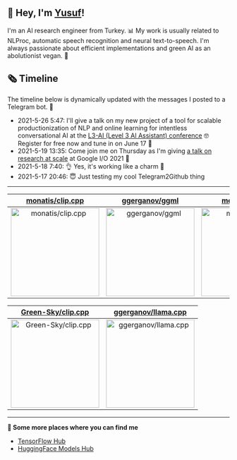 ## 👋 Hey, I'm [Yusuf](https://www.linkedin.com/in/yusuf-sar%C4%B1g%C3%B6z-4bb826ba/)!

I'm an AI research engineer from Turkey. 📊 My work is usually related to NLProc, automatic speech recognition and neural text-to-speech. I'm always passionate about efficient implementations and green AI as an abolutionist vegan. 🌱
## 🗞️ Timeline
The timeline below is dynamically updated with the messages I posted to a Telegram bot. 🤖
- 2021-5-26 5:47: I'll give a talk on my new project of a tool for scalable productionization of NLP and online learning for intentless conversational AI at the [L3-AI (Level 3 AI Assistant) conference](https://l3-ai.dev) 🤓 Register for free now and tune in on June 17 🤙
- 2021-5-19 13:35: Come join me on Thursday as I'm giving [a talk on research at scale](https://gdg.community.dev/events/details/google-io-community-lounge-meetups-presents-machine-learning-developers-meetup-emeaapac/) at Google I/O 2021 🎉
- 2021-5-18 7:40: 👌 Yes, it's working like a charm 🥳
- 2021-5-17 20:46: 😇 Just testing my cool Telegram2Github thing

---

| [monatis/clip.cpp](https://github.com/monatis/clip.cpp) | [ggerganov/ggml](https://github.com/ggerganov/ggml) | [monatis/ggml](https://github.com/monatis/ggml) |
| :-: | :-: | :-: |
| <a href="https://github.com/monatis/clip.cpp"><img src="https://github.com/monatis/monatis/raw/main/DISPLAY.jpg" alt="monatis/clip.cpp" title="monatis/clip.cpp" width="200" height="200"></a> | <a href="https://github.com/ggerganov/ggml"><img src="https://github.com/monatis/monatis/raw/main/DISPLAY.jpg" alt="ggerganov/ggml" title="ggerganov/ggml" width="200" height="200"></a> | <a href="https://github.com/monatis/ggml"><img src="https://github.com/monatis/monatis/raw/main/DISPLAY.jpg" alt="monatis/ggml" title="monatis/ggml" width="200" height="200"></a> |

| [Green-Sky/clip.cpp](https://github.com/Green-Sky/clip.cpp) | [ggerganov/llama.cpp](https://github.com/ggerganov/llama.cpp) |
| :-: | :-: |
| <a href="https://github.com/Green-Sky/clip.cpp"><img src="https://github.com/monatis/monatis/raw/main/DISPLAY.jpg" alt="Green-Sky/clip.cpp" title="Green-Sky/clip.cpp" width="200" height="200"></a> | <a href="https://github.com/ggerganov/llama.cpp"><img src="https://github.com/monatis/monatis/raw/main/DISPLAY.jpg" alt="ggerganov/llama.cpp" title="ggerganov/llama.cpp" width="200" height="200"></a> |



---

**🤙 Some more places where you can find me**
- [TensorFlow Hub](https://tfhub.dev/monatis)
- [HuggingFace Models Hub](https://huggingface.co/mys)